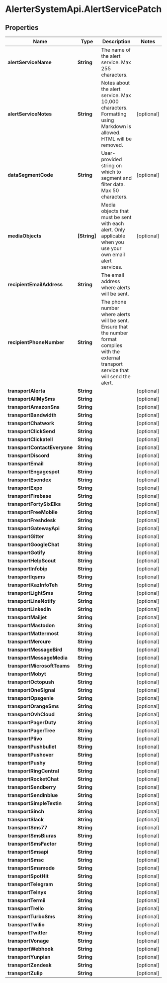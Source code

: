 # AlerterSystemApi.AlertServicePatch

## Properties

Name | Type | Description | Notes
------------ | ------------- | ------------- | -------------
**alertServiceName** | **String** | The name of the alert service. Max 255 characters. | 
**alertServiceNotes** | **String** | Notes about the alert service. Max 10,000 characters. Formatting using Markdown is allowed. HTML will be removed. | [optional] 
**dataSegmentCode** | **String** | User-provided string on which to segment and filter data. Max 50 characters. | [optional] 
**mediaObjects** | **[String]** | Media objects that must be sent with each alert. Only applicable when you use your own email alert services. | [optional] 
**recipientEmailAddress** | **String** | The email address where alerts will be sent. | 
**recipientPhoneNumber** | **String** | The phone number where alerts will be sent. Ensure that the number format complies with the external transport service that will send the alert. | 
**transportAlerta** | **String** |  | [optional] 
**transportAllMySms** | **String** |  | [optional] 
**transportAmazonSns** | **String** |  | [optional] 
**transportBandwidth** | **String** |  | [optional] 
**transportChatwork** | **String** |  | [optional] 
**transportClickSend** | **String** |  | [optional] 
**transportClickatell** | **String** |  | [optional] 
**transportContactEveryone** | **String** |  | [optional] 
**transportDiscord** | **String** |  | [optional] 
**transportEmail** | **String** |  | [optional] 
**transportEngagespot** | **String** |  | [optional] 
**transportEsendex** | **String** |  | [optional] 
**transportExpo** | **String** |  | [optional] 
**transportFirebase** | **String** |  | [optional] 
**transportFortySixElks** | **String** |  | [optional] 
**transportFreeMobile** | **String** |  | [optional] 
**transportFreshdesk** | **String** |  | [optional] 
**transportGatewayApi** | **String** |  | [optional] 
**transportGitter** | **String** |  | [optional] 
**transportGoogleChat** | **String** |  | [optional] 
**transportGotify** | **String** |  | [optional] 
**transportHelpScout** | **String** |  | [optional] 
**transportInfobip** | **String** |  | [optional] 
**transportIqsms** | **String** |  | [optional] 
**transportKazInfoTeh** | **String** |  | [optional] 
**transportLightSms** | **String** |  | [optional] 
**transportLineNotify** | **String** |  | [optional] 
**transportLinkedIn** | **String** |  | [optional] 
**transportMailjet** | **String** |  | [optional] 
**transportMastodon** | **String** |  | [optional] 
**transportMattermost** | **String** |  | [optional] 
**transportMercure** | **String** |  | [optional] 
**transportMessageBird** | **String** |  | [optional] 
**transportMessageMedia** | **String** |  | [optional] 
**transportMicrosoftTeams** | **String** |  | [optional] 
**transportMobyt** | **String** |  | [optional] 
**transportOctopush** | **String** |  | [optional] 
**transportOneSignal** | **String** |  | [optional] 
**transportOpsgenie** | **String** |  | [optional] 
**transportOrangeSms** | **String** |  | [optional] 
**transportOvhCloud** | **String** |  | [optional] 
**transportPagerDuty** | **String** |  | [optional] 
**transportPagerTree** | **String** |  | [optional] 
**transportPlivo** | **String** |  | [optional] 
**transportPushbullet** | **String** |  | [optional] 
**transportPushover** | **String** |  | [optional] 
**transportPushy** | **String** |  | [optional] 
**transportRingCentral** | **String** |  | [optional] 
**transportRocketChat** | **String** |  | [optional] 
**transportSendberry** | **String** |  | [optional] 
**transportSendinblue** | **String** |  | [optional] 
**transportSimpleTextin** | **String** |  | [optional] 
**transportSinch** | **String** |  | [optional] 
**transportSlack** | **String** |  | [optional] 
**transportSms77** | **String** |  | [optional] 
**transportSmsBiuras** | **String** |  | [optional] 
**transportSmsFactor** | **String** |  | [optional] 
**transportSmsapi** | **String** |  | [optional] 
**transportSmsc** | **String** |  | [optional] 
**transportSmsmode** | **String** |  | [optional] 
**transportSpotHit** | **String** |  | [optional] 
**transportTelegram** | **String** |  | [optional] 
**transportTelnyx** | **String** |  | [optional] 
**transportTermii** | **String** |  | [optional] 
**transportTrello** | **String** |  | [optional] 
**transportTurboSms** | **String** |  | [optional] 
**transportTwilio** | **String** |  | [optional] 
**transportTwitter** | **String** |  | [optional] 
**transportVonage** | **String** |  | [optional] 
**transportWebhook** | **String** |  | [optional] 
**transportYunpian** | **String** |  | [optional] 
**transportZendesk** | **String** |  | [optional] 
**transportZulip** | **String** |  | [optional] 


